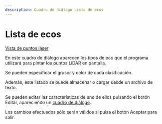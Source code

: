 ```yaml
---
description: Cuadro de diálogo Lista de ecos
---
```


# Lista de ecos

[Vista de puntos láser](../../fichas-de-herramientas/untitled-252/vista-de-puntos-laser.md)

En este cuadro de diálogo aparecen los tipos de eco que el programa utilizará para pintar los puntos LiDAR en pantalla.

Se pueden especificar el grosor y color de cada clasificación.

Además, este listado se puede almacenar o cargar desde un archivo de texto.

Se pueden editar las características de uno de ellos pulsando el botón Editar, apareciendo un [cuadro de diálogo](../../otras-herramientas/untitled-151/untitled-72.md).

Los cambios efectuados sólo serán válidos si pulsa el botón Aceptar para salir.


